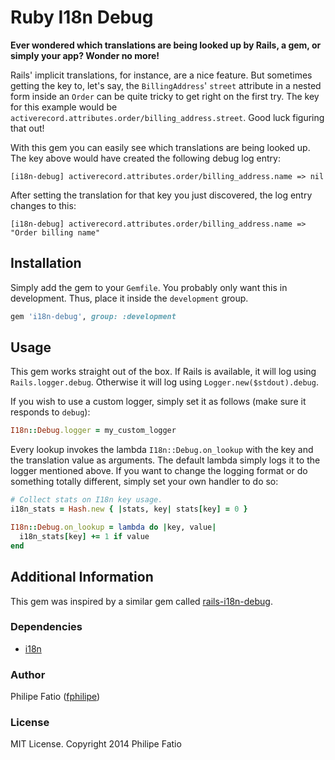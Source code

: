 # Ruby I18n Debug

**Ever wondered which translations are being looked up by Rails, a gem, or
simply your app? Wonder no more!**

Rails' implicit translations, for instance, are a nice feature. But sometimes
getting the key to, let's say, the `BillingAddress`' `street` attribute in
a nested form inside an `Order` can be quite tricky to get right on the first
try. The key for this example would be
`activerecord.attributes.order/billing_address.street`. Good luck figuring that
out!

With this gem you can easily see which translations are being looked up. The key
above would have created the following debug log entry:

```
[i18n-debug] activerecord.attributes.order/billing_address.name => nil
```

After setting the translation for that key you just discovered, the log entry
changes to this:

```
[i18n-debug] activerecord.attributes.order/billing_address.name => "Order billing name"
```

## Installation

Simply add the gem to your `Gemfile`. You probably only want this in development.
Thus, place it inside the `development` group.

```ruby
gem 'i18n-debug', group: :development
```

## Usage

This gem works straight out of the box. If Rails is available, it will log using
`Rails.logger.debug`. Otherwise it will log using `Logger.new($stdout).debug`.

If you wish to use a custom logger, simply set it as follows (make sure it
responds to `debug`):

```ruby
I18n::Debug.logger = my_custom_logger
```

Every lookup invokes the lambda `I18n::Debug.on_lookup` with the key and the
translation value as arguments. The default lambda simply logs it to the logger
mentioned above. If you want to change the logging format or do something
totally different, simply set your own handler to do so:

```ruby
# Collect stats on I18n key usage.
i18n_stats = Hash.new { |stats, key| stats[key] = 0 }

I18n::Debug.on_lookup = lambda do |key, value|
  i18n_stats[key] += 1 if value
end
```

## Additional Information

This gem was inspired by a similar gem called
[rails-i18n-debug](https://github.com/256dpi/rails-i18n-debug).

### Dependencies

- [i18n](https://github.com/svenfuchs/i18n)

### Author

Philipe Fatio ([fphilipe](https://github.com/fphilipe))

### License

MIT License. Copyright 2014 Philipe Fatio
